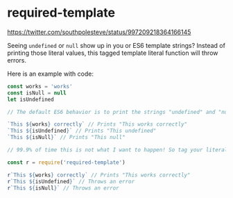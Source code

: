 # required-template

https://twitter.com/southpolesteve/status/997209218364166145

Seeing `undefined` or `null` show up in you or ES6 template strings? Instead of printing those literal values, this tagged template literal function will throw errors.

Here is an example with code:

```js
const works = 'works'
const isNull = null
let isUndefined

// The default ES6 behavior is to print the strings "undefined" and "null"

`This ${works} correctly` // Prints "This works correctly"
`This ${isUndefined}` // Prints "This undefined"
`This ${isNull}` // Prints "This null"

// 99.9% of time this is not what I want to happen! So tag your literals with `required-template` instead!

const r = require('required-template')

r`This ${works} correctly` // Prints "This works correctly"
r`This ${isUndefined}` // Throws an error
r`This ${isNull}` // Throws an error
```
